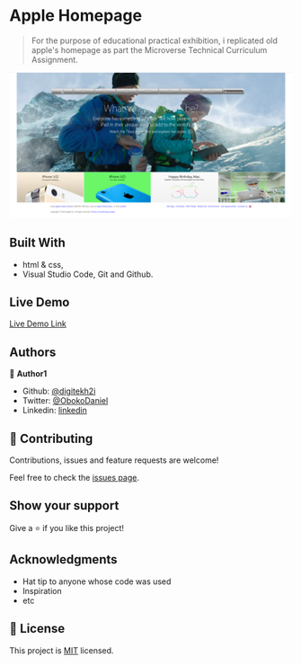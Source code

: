 # Apple Homepage

> For the purpose of educational practical exhibition, i replicated old apple's homepage as part the Microverse Technical Curriculum Assignment.  

![screenshot](images/screen.png)


## Built With

- html & css,
- Visual Studio Code, Git and Github.

## Live Demo
[Live Demo Link]()

## Authors

👤 **Author1**

- Github: [@digitekh2i](https://https://github.com/digitekh2i)
- Twitter: [@ObokoDaniel](https://twitter.com/ObokoDaniel)
- Linkedin: [linkedin](http://linkedin.com/in/daniel-dikachi-1luvtek101)

## 🤝 Contributing

Contributions, issues and feature requests are welcome!

Feel free to check the [issues page](issues/).

## Show your support

Give a ⭐️ if you like this project!

## Acknowledgments

- Hat tip to anyone whose code was used
- Inspiration
- etc

## 📝 License

This project is [MIT](lic.url) licensed.
